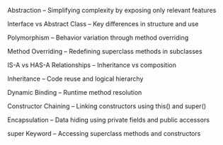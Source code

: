 Abstraction – Simplifying complexity by exposing only relevant features

Interface vs Abstract Class – Key differences in structure and use

Polymorphism – Behavior variation through method overriding

Method Overriding – Redefining superclass methods in subclasses

IS-A vs HAS-A Relationships – Inheritance vs composition

Inheritance – Code reuse and logical hierarchy

Dynamic Binding – Runtime method resolution

Constructor Chaining – Linking constructors using this() and super()

Encapsulation – Data hiding using private fields and public accessors

super Keyword – Accessing superclass methods and constructors
